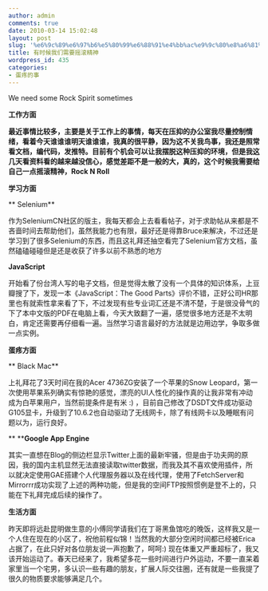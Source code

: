 ```yaml
---
author: admin
comments: true
date: 2010-03-14 15:02:48
layout: post
slug: '%e6%9c%89%e6%97%b6%e5%80%99%e6%88%91%e4%bb%ac%e9%9c%80%e8%a6%81%e6%91%87%e6%bb%9a%e7%b2%be%e7%a5%9e'
title: 有时候我们需要摇滚精神
wordpress_id: 435
categories:
- 蛋疼的事
---
```


We need some Rock Spirit sometimes

**工作方面**

**最近事情比较多，主要是关于工作上的事情，每天在压抑的办公室我尽量控制情绪，看着今天谁谁谁明天谁谁谁，我真的很平静，因为这不关我鸟事，我还是照常看文档，编代码，发推特。目前有个机会可以让我摆脱这种压抑的环境，但是我这几天看资料看的越来越没信心，感觉差距不是一般的大，真的，这个时候我需要给自己一点摇滚精神，Rock N Roll**

**学习方面**

** Selenium**

作为SeleniumCN社区的版主，我每天都会上去看看帖子，对于求助帖从来都是不吝啬时间去帮助他们，虽然我能力也有限，最好还是得靠Bruce来解决，不过还是学习到了很多Selenium的东西，而且这礼拜还抽空看完了Selenium官方文档，虽然磕磕碰碰但是还是收获了许多以前不熟悉的地方

**JavaScript**

开始看了份台湾人写的电子文档，但是觉得太散了没有一个具体的知识体系，上豆瓣搜了下，发现一本《JavaScript：The Good Parts》评价不错，正好公司HR那里也有就索性拿来看了下，不过发现有些专业词汇还是不清不楚，于是很没骨气的下了本中文版的PDF在电脑上看，今天大致翻了一遍，感觉很多地方还是不太明白，肯定还需要再仔细看一遍。当然学习语言最好的方法就是边用边学，争取多做一点实例。

**蛋疼方面**

** Black Mac**

上礼拜花了3天时间在我的Acer 4736ZG安装了一个苹果的Snow Leopard，第一次使用苹果系列确实有惊艳的感觉，漂亮的UI人性化的操作真的让我非常有冲动成为白苹果用户，当然前提条件是有米 :) ，目前自己修改了DSDT文件成功驱动G105显卡，升级到了10.6.2也自动驱动了无线网卡，除了有线网卡以及睡眠有问题以为，运行良好。

** ****Google App Engine**

其实一直想在Blog的侧边栏显示Twitter上面的最新牢骚，但是由于功夫网的原因，我的国内主机显然无法直接读取twitter数据，而我及其不喜欢使用插件，所以就决定使用GAE搭建个人代理服务器以及在线代理，使用了FetchServer和Mirrorrr成功实现了上述的两种功能，但是我的空间FTP按照惯例是登不上的，只能在下礼拜完成后续的操作了。

**生活方面**

昨天即将远赴昆明做生意的小傅同学请我们在丁哥黑鱼馆吃的晚饭，这样我又是一个人住在现在的小区了，祝他前程似锦！当然我的大部分空闲时间都已经被Erica占据了，在此只好对各位朋友说一声抱歉了，呵呵:) 现在体重又严重超标了，我又该开始运动了。春天已经来了，我希望多花一些时间进行户外运动，不要一直呆着家里当一个宅男，多认识一些有趣的朋友，扩展人际交往圈，还有就是一些我提了很久的物质要求能够满足几个。
